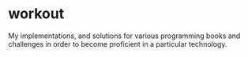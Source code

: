 # workout
My implementations, and solutions for various programming books and challenges in order to become proficient in a particular technology.
